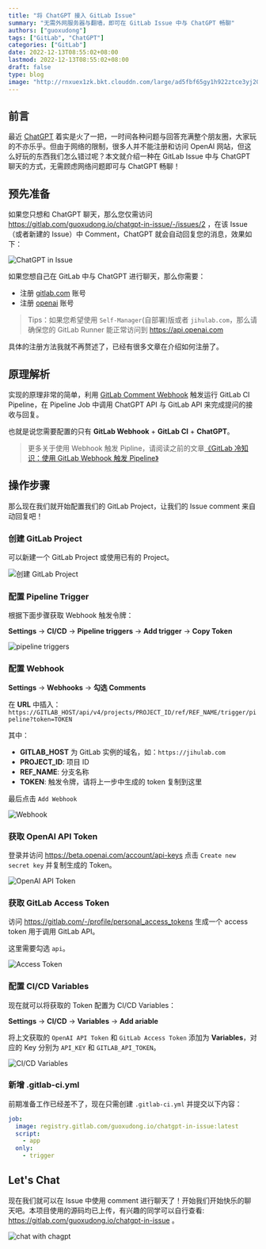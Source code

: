 ```yaml
---
title: "将 ChatGPT 接入 GitLab Issue"
summary: "无需外网服务器与翻墙，即可在 GitLab Issue 中与 ChatGPT 畅聊"
authors: ["guoxudong"]
tags: ["GitLab", "ChatGPT"]
categories: ["GitLab"]
date: 2022-12-13T08:55:02+08:00
lastmod: 2022-12-13T08:55:02+08:00
draft: false
type: blog
image: "http://rnxuex1zk.bkt.clouddn.com/large/ad5fbf65gy1h922ztce3yj20p00anwkv.jpg"
---
```

## 前言

<!-- markdown-link-check-disable-next-line -->
最近 [ChatGPT](https://chat.openai.com/chat) 着实是火了一把，一时间各种问题与回答充满整个朋友圈，大家玩的不亦乐乎。但由于网络的限制，很多人并不能注册和访问 OpenAI 网站，但这么好玩的东西我们怎么错过呢？本文就介绍一种在 GitLab Issue 中与 ChatGPT 聊天的方式，无需顾虑网络问题即可与 ChatGPT 畅聊！

## 预先准备

如果您只想和 ChatGPT 聊天，那么您仅需访问 https://gitlab.com/guoxudong.io/chatgpt-in-issue/-/issues/2 ，在该 Issue（或者新建的 Issue）中 Comment，ChatGPT 就会自动回复您的消息，效果如下：

![ChatGPT in Issue](http://rnxuex1zk.bkt.clouddn.com/large/ad5fbf65gy1h91zg84tv4j21ke0qiajd.jpg)

如果您想自己在 GitLab 中与 ChatGPT 进行聊天，那么你需要：

- 注册 [gitlab.com](https://gitlab.com) 账号
- 注册 [openai](https://openai.com) 账号

<!-- markdown-link-check-disable-next-line -->
> Tips：如果您希望使用 `Self-Manager`(自部署)版或者 `jihulab.com`，那么请确保您的 GitLab Runner 能正常访问到 https://api.openai.com

具体的注册方法我就不再赘述了，已经有很多文章在介绍如何注册了。

## 原理解析

实现的原理非常的简单，利用 [GitLab Comment Webhook](https://docs.gitlab.com/ee/user/project/integrations/webhook_events.html#comment-events) 触发运行 GitLab CI Pipeline，在 Pipeline Job 中调用 ChatGPT API 与 GitLab API 来完成提问的接收与回复。

也就是说您需要配置的只有 **GitLab Webhook** + **GitLab CI** + **ChatGPT**。

> 更多关于使用 Webhook 触发 Pipline，请阅读之前的文章[《GitLab 冷知识：使用 GitLab Webhook 触发 Pipeline》](https://guoxudong.io/post/gitlab-webhook-trigger-pipeline/)

## 操作步骤

那么现在我们就开始配置我们的 GitLab Project，让我们的 Issue comment 来自动回复吧！

### 创建 GitLab Project

可以新建一个 GitLab Project 或使用已有的 Project。

![创建 GitLab Project](http://rnxuex1zk.bkt.clouddn.com/large/ad5fbf65gy1h920vxligbj21u211ytjf.jpg)

### 配置 Pipeline Trigger

根据下面步骤获取 Webhook 触发令牌：

**Settings** -> **CI/CD** -> **Pipeline triggers** -> **Add trigger** -> **Copy Token**

![pipeline triggers](http://rnxuex1zk.bkt.clouddn.com/large/ad5fbf65gy1gzgnuzrauxj22fe0y0qfb.jpg)

### 配置 Webhook

**Settings** -> **Webhooks** -> **勾选 Comments**

在 **URL** 中插入： `https://GITLAB_HOST/api/v4/projects/PROJECT_ID/ref/REF_NAME/trigger/pipeline?token=TOKEN`

其中：
- **GITLAB_HOST** 为 GitLab 实例的域名，如：`https://jihulab.com`
- **PROJECT_ID**: 项目 ID
- **REF_NAME**: 分支名称
- **TOKEN**: 触发令牌，请将上一步中生成的 token 复制到这里

最后点击 `Add Webhook`

![Webhook](http://rnxuex1zk.bkt.clouddn.com/large/ad5fbf65gy1h9214k52uzj21n012e13w.jpg)

### 获取 OpenAI API Token

登录并访问 https://beta.openai.com/account/api-keys 点击 `Create new secret key` 并复制生成的 Token。

![OpenAI API Token](http://rnxuex1zk.bkt.clouddn.com/large/ad5fbf65gy1h92170nvo6j21ei0xkb25.jpg)

### 获取 GitLab Access Token

<!-- markdown-link-check-disable-next-line -->
访问 https://gitlab.com/-/profile/personal_access_tokens 生成一个 access token 用于调用 GitLab API。

这里需要勾选 `api`。

![Access Token](http://rnxuex1zk.bkt.clouddn.com/large/ad5fbf65gy1h921cpwicnj21oe18kdzb.jpg)

### 配置 CI/CD Variables

现在就可以将获取的 Token 配置为 CI/CD Variables：

**Settings** -> **CI/CD** -> **Variables** -> **Add ariable**

将上文获取的 `OpenAI API Token` 和 `GitLab Access Token` 添加为 **Variables**，对应的 Key 分别为 `API_KEY` 和 `GITLAB_API_TOKEN`。

![CI/CD Variables](http://rnxuex1zk.bkt.clouddn.com/large/ad5fbf65gy1h921bbqlxcj22ia1bghdu.jpg)

### 新增 .gitlab-ci.yml

前期准备工作已经差不了，现在只需创建 `.gitlab-ci.yml` 并提交以下内容：

```yaml
job:
  image: registry.gitlab.com/guoxudong.io/chatgpt-in-issue:latest
  script:
    - app
  only:
    - trigger
```

## Let's Chat

现在我们就可以在 Issue 中使用 comment 进行聊天了！开始我们开始快乐的聊天吧。本项目使用的源码均已上传，有兴趣的同学可以自行查看: https://gitlab.com/guoxudong.io/chatgpt-in-issue 。

![chat with chagpt](http://rnxuex1zk.bkt.clouddn.com/large/ad5fbf65gy1h921o7czs9j21lq0no7aa.jpg)